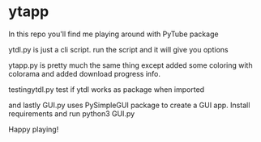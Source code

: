 # ytapp

In this repo you'll find me playing around with PyTube package

ytdl.py is just a cli script. run the script and it will give you options

ytapp.py is pretty much the same thing except added some coloring with colorama and added download progress info.

testingytdl.py test if ytdl works as package when imported

and lastly GUI.py uses PySimpleGUI package to create a GUI app. Install requirements and run python3 GUI.py

Happy playing!